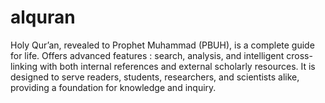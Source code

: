 # alquran
Holy Qur’an, revealed to Prophet Muhammad (PBUH), is a complete guide for life.  Offers advanced features :  search, analysis, and intelligent cross-linking with both internal references and external scholarly resources. It is designed to serve readers, students, researchers, and scientists alike, providing a foundation for knowledge and inquiry.
